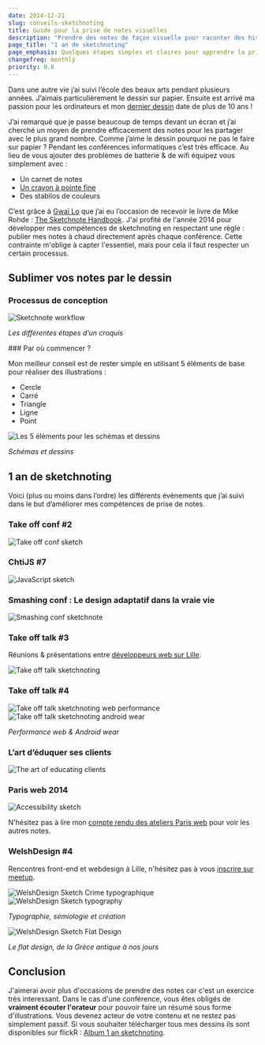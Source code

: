 ```yaml
---
date: 2014-12-21
slug: conseils-sketchnoting
title: Guide pour la prise de notes visuelles
description: "Prendre des notes de façon visuelle pour raconter des histoires. J’utilise la technique du sketchnoting pour faire des comptes rendus de conférences informatiques."
page_title: "1 an de sketchnoting"
page_emphasis: Quelques étapes simples et claires pour apprendre la prise de notes visuelles
changefreq: monthly
priority: 0.8
---
```


Dans une autre vie j’ai suivi l’école des beaux arts pendant plusieurs années. J’aimais particulièrement le dessin sur papier. Ensuite est arrivé ma passion pour les ordinateurs et mon [dernier dessin](http://fc03.deviantart.net/fs22/f/2008/007/7/1/Necron_Warrior_by_DbyD.jpg) date de plus de 10 ans !

J’ai remarqué que je passe beaucoup de temps devant un écran et j’ai cherché un moyen de prendre efficacement des notes pour les partager avec le plus grand nombre. Comme j’aime le dessin pourquoi ne pas le faire sur papier ? Pendant les conférences informatiques c’est très efficace. Au lieu de vous ajouter des problèmes de batterie & de wifi équipez vous simplement avec :

- Un carnet de notes
- <a href="http://www.amazon.fr/gp/product/B0012387YK/ref=as_li_tl?ie=UTF8&camp=1642&creative=19458&creativeASIN=B0012387YK&linkCode=as2&tag=davidl-21&linkId=DGB7ERNU5ZRLK6P5">Un crayon à pointe fine</a><img src="http://ir-fr.amazon-adsystem.com/e/ir?t=davidl-21&l=as2&o=8&a=B0012387YK" width="1" height="1" border="0" alt="" style="border:none !important; margin:0px !important;" />
- Des stabilos de couleurs

C’est grâce à [Gwaï Lo](https://twitter.com/gwailo59) que j’ai eu l’occasion de recevoir le livre de Mike Rohde : <a href="http://www.amazon.fr/gp/product/0321857895/ref=as_li_tl?ie=UTF8&camp=1642&creative=19458&creativeASIN=0321857895&linkCode=as2&tag=davidl-21&linkId=ZAOUQ7GTODAZIXU2">The Sketchnote Handbook</a><img src="http://ir-fr.amazon-adsystem.com/e/ir?t=davidl-21&l=as2&o=8&a=0321857895" width="1" height="1" border="0" alt="" style="border:none !important; margin:0px !important;" />. J'ai profité de l'année 2014 pour développer mes compétences de sketchnoting en respectant une règle : publier mes notes à chaud directement après chaque conférence. Cette contrainte m'oblige à capter l'essentiel, mais pour cela il faut respecter un certain processus.

## Sublimer vos notes par le dessin

### Processus de conception

![Sketchnote workflow](https://farm8.staticflickr.com/7510/15449105844_542d29f45b.jpg)

_Les différentes étapes d’un croquis_

### Par où commencer ?

Mon meilleur conseil est de rester simple en utilisant 5 éléments de base pour réaliser des illustrations :

- Cercle
- Carré
- Triangle
- Ligne
- Point

![Les 5 éléments pour les schémas et dessins](https://farm8.staticflickr.com/7469/15885643447_1e3d03ca8f.jpg)

_Schémas et dessins_


## 1 an de sketchnoting

Voici (plus ou moins dans l’ordre) les différents évènements que j’ai suivi dans le but d’améliorer mes compétences de prise de notes.

### Take off conf #2

![Take off conf sketch](https://farm4.staticflickr.com/3816/12342105995_062d650f8e_b.jpg)

### ChtiJS #7

![JavaScript sketch](https://farm4.staticflickr.com/3839/14383268602_54e7ec03c3.jpg)

### Smashing conf : Le design adaptatif dans la vraie vie

![Smashing conf sketchnote](https://farm3.staticflickr.com/2908/14383112812_82918aff0f.jpg)

### Take off talk #3

Réunions & présentations entre [développeurs web sur Lille](http://www.meetup.com/takeoff/).

![Take off talk sketchnoting](https://farm3.staticflickr.com/2901/14198240427_560b9486f2.jpg)

### Take off talk #4

![Take off talk sketchnoting web performance](https://farm8.staticflickr.com/7574/16071401605_6b610534d4.jpg)
![Take off talk sketchnoting android wear](https://farm8.staticflickr.com/7558/16069469891_6772a4f1fc.jpg)

_Performance web & Android wear_

### L’art d’éduquer ses clients

![The art of educating clients](https://farm3.staticflickr.com/2917/14381170881_49e992f05c.jpg)

### Paris web 2014

![Accessibility sketch](https://farm6.staticflickr.com/5611/15399410379_d142c49c29.jpg)

N'hésitez pas à lire mon [compte rendu des ateliers Paris web](/blog/paris-web-2014.html) pour voir les autres notes.

### WelshDesign #4

Rencontres front-end et webdesign à Lille, n'hésitez pas à vous [inscrire sur meetup](http://www.meetup.com/WelshDesign/).

![WelshDesign Sketch Crime typographique](https://farm8.staticflickr.com/7520/15883948868_a9c9a9d013.jpg)
![WelshDesign Sketch typography](https://farm8.staticflickr.com/7525/16069468981_ae911faa86.jpg)

_Typographie, sémiologie et création_

![WelshDesign Sketch Flat Design](https://farm8.staticflickr.com/7539/15451709583_3bf59a1293_z.jpg)

_Le flat design, de la Grèce antique à nos jours_

## Conclusion

J'aimerai avoir plus d'occasions de prendre des notes car c'est un exercice très interessant. Dans le cas d'une conférence, vous êtes obligés de __vraiment écouter l'orateur__ pour pouvoir faire un résumé sous forme d'illustrations. Vous devenez acteur de votre contenu et ne restez pas simplement passif. Si vous souhaiter télécharger tous mes dessins ils sont disponibles sur flickR : [Album 1 an sketchnoting](https://www.flickr.com/photos/geekgrunge/sets/72157644681767590/).
